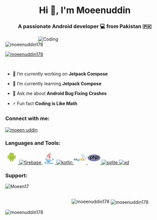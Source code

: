 <h1 align="center">Hi 👋, I'm Moeenuddin</h1>
<h3 align="center">A passionate Android developer 💻 from Pakistan 🇵🇰</h3>
<img align="right" alt="Coding" width="400" src="https://cdn.dribbble.com/users/1162077/screenshots/3848914/programmer.gif">

<p align="left"> <img src="https://komarev.com/ghpvc/?username=moeenuddin178&label=Profile%20views&color=0e75b6&style=flat" alt="moeenuddin178" /> </p>

<p align="left"> <a href="https://github.com/ryo-ma/github-profile-trophy"><img src="https://github-profile-trophy.vercel.app/?username=moeenuddin178" alt="moeenuddin178" /></a> </p>

<p align="left"> <a href="https://twitter.com/" target="blank"><img src="https://img.shields.io/twitter/follow/?logo=twitter&style=for-the-badge" alt="" /></a> </p>

- 🔭 I’m currently working on **Jetpack Compose**

- 🌱 I’m currently learning **Jetpack Compose**

- 💬 Ask me about **Android Bug Fixing Crashes**

- ⚡ Fun fact **Coding is Like Math**

<h3 align="left">Connect with me:</h3>
<p align="left">
<a href="https://linkedin.com/in/moeen uddin" target="blank"><img align="center" src="https://raw.githubusercontent.com/rahuldkjain/github-profile-readme-generator/master/src/images/icons/Social/linked-in-alt.svg" alt="moeen uddin" height="30" width="40" /></a>
</p>

<h3 align="left">Languages and Tools:</h3>
<p align="left"> <a href="https://developer.android.com" target="_blank" rel="noreferrer"> <img src="https://raw.githubusercontent.com/devicons/devicon/master/icons/android/android-original-wordmark.svg" alt="android" width="40" height="40"/> </a> <a href="https://firebase.google.com/" target="_blank" rel="noreferrer"> <img src="https://www.vectorlogo.zone/logos/firebase/firebase-icon.svg" alt="firebase" width="40" height="40"/> </a> <a href="https://www.java.com" target="_blank" rel="noreferrer"> <img src="https://raw.githubusercontent.com/devicons/devicon/master/icons/java/java-original.svg" alt="java" width="40" height="40"/> </a> <a href="https://kotlinlang.org" target="_blank" rel="noreferrer"> <img src="https://www.vectorlogo.zone/logos/kotlinlang/kotlinlang-icon.svg" alt="kotlin" width="40" height="40"/> </a> <a href="https://www.mysql.com/" target="_blank" rel="noreferrer"> <img src="https://raw.githubusercontent.com/devicons/devicon/master/icons/mysql/mysql-original-wordmark.svg" alt="mysql" width="40" height="40"/> </a> <a href="https://www.php.net" target="_blank" rel="noreferrer"> <img src="https://raw.githubusercontent.com/devicons/devicon/master/icons/php/php-original.svg" alt="php" width="40" height="40"/> </a> <a href="https://www.sqlite.org/" target="_blank" rel="noreferrer"> <img src="https://www.vectorlogo.zone/logos/sqlite/sqlite-icon.svg" alt="sqlite" width="40" height="40"/> </a> <a href="https://www.adobe.com/products/xd.html" target="_blank" rel="noreferrer"> <img src="https://cdn.worldvectorlogo.com/logos/adobe-xd.svg" alt="xd" width="40" height="40"/> </a> </p>

<h3 align="left">Support:</h3>
<p><a href="https://www.buymeacoffee.com/Moeen17"> <img align="left" src="https://cdn.buymeacoffee.com/buttons/v2/default-yellow.png" height="50" width="210" alt="Moeen17" /></a></p><br><br>

<p><img align="left" src="https://github-readme-stats.vercel.app/api/top-langs?username=moeenuddin178&show_icons=true&locale=en&layout=compact" alt="moeenuddin178" /></p>

<p>&nbsp;<img align="center" src="https://github-readme-stats.vercel.app/api?username=moeenuddin178&show_icons=true&locale=en" alt="moeenuddin178" /></p>

<p><img align="center" src="https://github-readme-streak-stats.herokuapp.com/?user=moeenuddin178&" alt="moeenuddin178" /></p>
